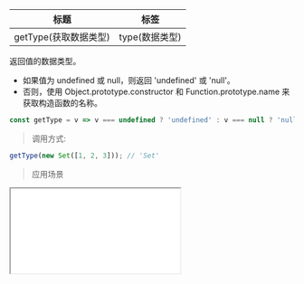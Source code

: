 |  标题   | 标签  |
|  ----  | ----  |
| getType(获取数据类型) | type(数据类型) |

返回值的数据类型。

* 如果值为 undefined 或 null，则返回 'undefined' 或 'null'。
* 否则，使用 Object.prototype.constructor 和 Function.prototype.name 来获取构造函数的名称。

```js
const getType = v => v === undefined ? 'undefined' : v === null ? 'null' : v.constructor.name;
```

> 调用方式:

```js
getType(new Set([1, 2, 3])); // 'Set'
```


> 应用场景

<iframe src="codes/javascript/html/getType.html"></iframe>












